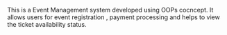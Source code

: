 This is  a Event Management system developed using OOPs cocncept. It allows users for event registration , payment processing and helps to view the ticket availability status.
